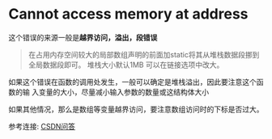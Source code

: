 # Cannot access memory at address

这个错误的来源一般是**越界访问，溢出，段错误**



> 在占用内存空间较大的局部数组声明的前面加static将其从堆栈数据段挪到全局数据段即可。
> 堆栈大小默认1MB
> 可以在链接选项中改大。 


如果这个错误在函数的调用处发生，一般可以确定是堆栈溢出，因此要注意这个函数的输
入变量的大小，尽量减小输入参数的数量或这结构体大小

如果其他情况，那么是数组等变量越界访问，要注意数组访问时的下标是否过大。




参考连接:
[CSDN问答](https://bbs.csdn.net/topics/390444341)

